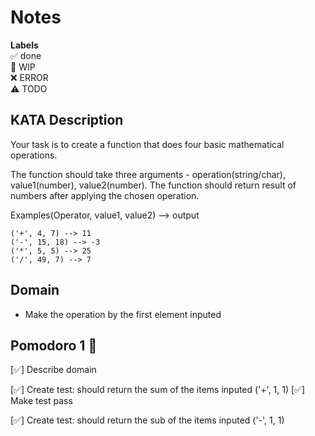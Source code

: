 # Notes

**Labels**  
✅ done  
🚧 WIP  
❌ ERROR  
⚠️ TODO

## KATA Description
Your task is to create a function that does four basic mathematical operations.

The function should take three arguments - operation(string/char), value1(number), value2(number).
The function should return result of numbers after applying the chosen operation.

Examples(Operator, value1, value2) --> output
````
('+', 4, 7) --> 11
('-', 15, 18) --> -3
('*', 5, 5) --> 25
('/', 49, 7) --> 7
````

## Domain 
- Make the operation by the first element inputed

## Pomodoro 1 🍅
[✅] Describe domain

[✅] Create test: should return the sum of the items inputed ('+', 1, 1)
[✅] Make test pass

[✅] Create test: should return the sub of the items inputed ('-', 1, 1)